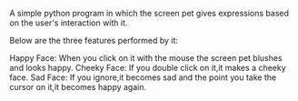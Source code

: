 A simple python program in which the screen pet gives expressions based on the user's interaction with it.

Below are the three features performed by it:

Happy Face: When you click on it with the mouse the screen pet blushes and looks happy.
Cheeky Face: If you double click on it,it makes a cheeky face.
Sad Face: If you ignore,it becomes sad and the point you take the cursor on it,it becomes happy again.
